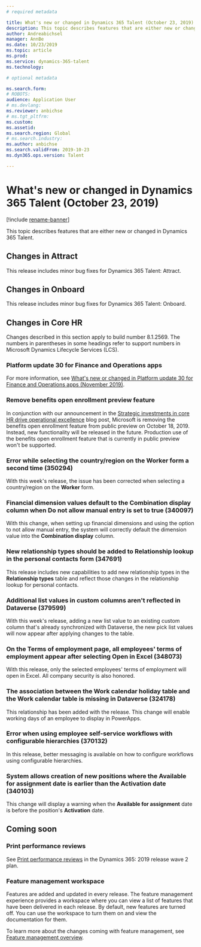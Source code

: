 ```yaml
---
# required metadata

title: What's new or changed in Dynamics 365 Talent (October 23, 2019)
description: This topic describes features that are either new or changed in Microsoft Dynamics 365 Talent.
author: Andreabichsel
manager: AnnBe
ms.date: 10/23/2019
ms.topic: article
ms.prod: 
ms.service: dynamics-365-talent
ms.technology: 

# optional metadata

ms.search.form: 
# ROBOTS: 
audience: Application User
# ms.devlang: 
ms.reviewer: anbichse
# ms.tgt_pltfrm: 
ms.custom: 
ms.assetid: 
ms.search.region: Global
# ms.search.industry: 
ms.author: anbichse
ms.search.validFrom: 2019-10-23
ms.dyn365.ops.version: Talent

---
```

# What's new or changed in Dynamics 365 Talent (October 23, 2019)

[!include [rename-banner](~/includes/cc-data-platform-banner.md)]

This topic describes features that are either new or changed in Dynamics 365 Talent.

## Changes in Attract
This release includes minor bug fixes for Dynamics 365 Talent: Attract.

## Changes in Onboard
This release includes minor bug fixes for Dynamics 365 Talent: Onboard.

## Changes in Core HR

Changes described in this section apply to build number 8.1.2569. The numbers in parentheses in some headings refer to support numbers in Microsoft Dynamics Lifecycle Services (LCS).

### Platform update 30 for Finance and Operations apps

For more information, see [What's new or changed in Platform update 30 for Finance and Operations apps (November 2019)](https://docs.microsoft.com/dynamics365/fin-ops-core/fin-ops/get-started/whats-new-platform-update-30).

### Remove benefits open enrollment preview feature

In conjunction with our announcement in the [Strategic investments in core HR drive operational excellence](https://cloudblogs.microsoft.com/dynamics365/bdm/2019/10/02/strategic-investments-in-core-hr-drive-operational-excellence) blog post, Microsoft is removing the benefits open enrollment feature from public preview on October 18, 2019. Instead, new functionality will be released in the future. Production use of the benefits open enrollment feature that is currently in public preview won't be supported.

### Error while selecting the country/region on the Worker form a second time (350294)

With this week's release, the issue has been corrected when selecting a country/region on the **Worker** form.

### Financial dimension values default to the Combination display column when Do not allow manual entry is set to true (340097)

With this change, when setting up financial dimensions and using the option to not allow manual entry, the system will correctly default the dimension value into the **Combination display** column.

### New relationship types should be added to Relationship lookup in the personal contacts form (347691)

This release includes new capabilities to add new relationship types in the **Relationship types** table and reflect those changes in the relationship lookup for personal contacts.

### Additional list values in custom columns aren't reflected in Dataverse (379599)

With this week's release, adding a new list value to an existing custom column that's already synchronized with Dataverse, the new pick list values will now appear after applying changes to the table.

### On the Terms of employment page, all employees' terms of employment appear after selecting Open in Excel (348073)

With this release, only the selected employees' terms of employment will open in Excel. All company security is also honored.

### The association between the Work calendar holiday table and the Work calendar table is missing in Dataverse (324178)

This relationship has been added with the release. This change will enable working days of an employee to display in PowerApps. 

### Error when using employee self-service workflows with configurable hierarchies (370132)

In this release, better messaging is available on how to configure workflows using configurable hierarchies. 

### System allows creation of new positions where the Available for assignment date is earlier than the Activation date (340103)

This change will display a warning when the **Available for assignment** date is before the position's **Activation** date.

## Coming soon

### Print performance reviews

See [Print performance reviews](https://docs.microsoft.com/dynamics365-release-plan/2019wave2/dynamics365-talent/print-performance-reviews) in the Dynamics 365: 2019 release wave 2 plan.

### Feature management workspace

Features are added and updated in every release. The feature management experience provides a workspace where you can view a list of features that have been delivered in each release. By default, new features are turned off. You can use the workspace to turn them on and view the documentation for them.

To learn more about the changes coming with feature management, see [Feature management overview](https://docs.microsoft.com/dynamics365/fin-ops-core/fin-ops/get-started/feature-management/feature-management-overview).
